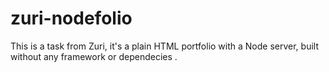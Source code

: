 # zuri-nodefolio
This is a task from Zuri, it's a plain HTML portfolio with a Node server, built without any framework or dependecies .
